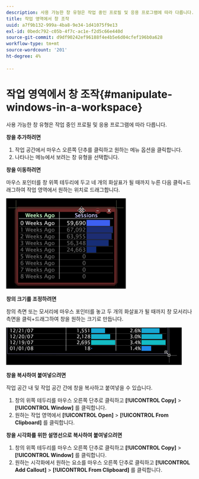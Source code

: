 ```yaml
---
description: 사용 가능한 창 유형은 작업 중인 프로필 및 응용 프로그램에 따라 다릅니다.
title: 작업 영역에서 창 조작
uuid: a7f9b132-999a-4ba8-9e34-1d41075f9e13
exl-id: 0bedc792-c05b-4f7c-ac1e-f2d5c66e440d
source-git-commit: d9df90242ef96188f4e4b5e6d04cfef196b0a628
workflow-type: tm+mt
source-wordcount: '201'
ht-degree: 4%

---
```


# 작업 영역에서 창 조작{#manipulate-windows-in-a-workspace}

사용 가능한 창 유형은 작업 중인 프로필 및 응용 프로그램에 따라 다릅니다.

**창을 추가하려면**

1. 작업 공간에서 마우스 오른쪽 단추를 클릭하고 원하는 메뉴 옵션을 클릭합니다.
1. 나타나는 메뉴에서 보려는 창 유형을 선택합니다.

**창을 이동하려면**

마우스 포인터를 창 위쪽 테두리에 두고 네 개의 화살표가 될 때까지 누른 다음 클릭+드래그하여 작업 영역에서 원하는 위치로 드래그합니다.

![](assets/vis_moving.png)

**창의 크기를 조정하려면**

창의 측면 또는 모서리에 마우스 포인터를 놓고 두 개의 화살표가 될 때까지 창 모서리나 측면을 클릭+드래그하여 창을 원하는 크기로 만듭니다.

![](assets/vis_resize.png)

**창을 복사하여 붙여넣으려면**

작업 공간 내 및 작업 공간 간에 창을 복사하고 붙여넣을 수 있습니다.

1. 창의 위쪽 테두리를 마우스 오른쪽 단추로 클릭하고 **[!UICONTROL Copy]** > **[!UICONTROL Window]** 를 클릭합니다.
1. 원하는 작업 영역에서 **[!UICONTROL Open]** > **[!UICONTROL From Clipboard]** 를 클릭합니다.

**창을 시각화를 위한 설명선으로 복사하여 붙여넣으려면**

1. 창의 위쪽 테두리를 마우스 오른쪽 단추로 클릭하고 **[!UICONTROL Copy]** > **[!UICONTROL Window]** 를 클릭합니다.
1. 원하는 시각화에서 원하는 요소를 마우스 오른쪽 단추로 클릭하고 **[!UICONTROL Add Callout]** > **[!UICONTROL From Clipboard]** 를 클릭합니다.
